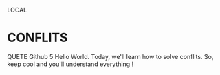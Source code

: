 LOCAL
# CONFLITS
QUETE Github 5
Hello World.
Today, we'll learn how to solve conflits.
So, keep cool and you'll understand everything !
